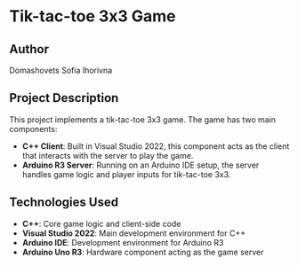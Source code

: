 # Tik-tac-toe 3x3  Game

## Author
Domashovets Sofia Ihorivna

## Project Description
This project implements a tik-tac-toe 3x3 game. The game has two main components:

- **C++ Client**: Built in Visual Studio 2022, this component acts as the client that interacts with the server to play the game.
- **Arduino R3 Server**: Running on an Arduino IDE setup, the server handles game logic and player inputs for tik-tac-toe 3x3.

## Technologies Used
- **C++**: Core game logic and client-side code
- **Visual Studio 2022**: Main development environment for C++
- **Arduino IDE**: Development environment for Arduino R3
- **Arduino Uno R3**: Hardware component acting as the game server
